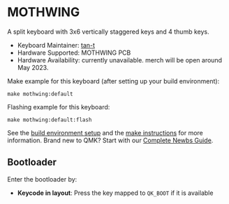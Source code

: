 # MOTHWING

A split keyboard with 3x6 vertically staggered keys and 4 thumb keys.

* Keyboard Maintainer: [tan-t](https://github.com/tan-t)
* Hardware Supported: MOTHWING PCB
* Hardware Availability: currently unavailable. merch will be open around May 2023.

Make example for this keyboard (after setting up your build environment):

    make mothwing:default

Flashing example for this keyboard:

    make mothwing:default:flash

See the [build environment setup](https://docs.qmk.fm/#/getting_started_build_tools) and the [make instructions](https://docs.qmk.fm/#/getting_started_make_guide) for more information. Brand new to QMK? Start with our [Complete Newbs Guide](https://docs.qmk.fm/#/newbs).

## Bootloader

Enter the bootloader by:

* **Keycode in layout**: Press the key mapped to `QK_BOOT` if it is available
